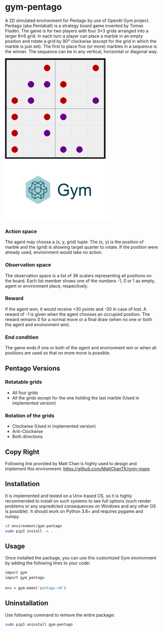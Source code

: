 # gym-pentago

A 2D simulated environment for Pentago by use of OpenAI Gym project.
Pentago (aka Pentaball) is a strategy board game invented by Tomas Flodén. The game is for two players with four 3×3 grids arranged into a larger 6×6 grid.
In each turn a player can place a marble in an empty position and rotate a grid by 90° clockwise (except for the grid in which the marble is just set).
The first to place five (or more) marbles in a sequence is the winner. The sequence can be in any vertical, horizontal or diagonal way.

<img src="img.png" height ="330" width="330"/>          <img src="OpenAI-gym.png" height ="200" width="350"/>

### Action space
The agent may choose a (x, y, grid) tuple. The (x, y) is the position of marble and the (grid) is showing target quarter to rotate.
If the position were already used, environment would take no action. 

### Observation space
The observation space is a list of 36 scalars representing all positions on the board.
Each list member shows one of the numbers -1, 0 or 1 as empty, agent or environment place, respectively.

### Reward
If the agent won, it would receive +30 points and -30 in case of lost.
A reward of -1 is given when the agent chooses an occupied position.
The reward remains 0 for a normal move or a final draw (when no one or both the agent and environment win).

### End condition
The game ends if one or both of the agent and environment win or when all positions are used so that no more move is possible.


## Pentago Versions

### Rotatable grids
* All four grids
* All the grids except for the one holding the last marble (Used in implemented version)

### Rotation of the grids
* Clockwise (Used in implemented version)
* Anti-Clockwise
* Both directions

## Copy Right
Following link provided by Matt Chan is highly used to design and implement this environment:
https://github.com/MattChanTK/gym-maze

## Installation
It is implemented and tested on a Unix-based OS,
so it is highly recommended to install on such systems to see full options
(such render problems or any unpredicted consequences on Windows and any other OS is possible).
It should work on Python 3.8+ and requires pygame and numpy.

```bash
cd environment/gym-pentago
sudo pip3 install -e .
```

## Usage
Once installed the package, you can use this customized Gym environment by adding the following lines
to your code:

```bash
import gym
import gym_pentago

env = gym.make('pentago-v0')
```

## Uninstallation
Use following command to remove the entire package:

```bash
sudo pip3 uninstall gym-pentago
```
